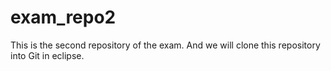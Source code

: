 # exam_repo2
This is the second repository of the exam. And we will clone this repository into Git in eclipse.
